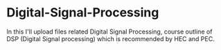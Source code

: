 # Digital-Signal-Processing
In this I'll upload files related Digital Signal Processing, course outline of DSP (Digital Signal processing) which is recommended by HEC and PEC.
